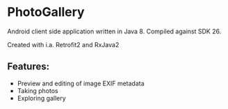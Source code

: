 # PhotoGallery
Android client side application written in Java 8. Compiled against SDK 26.

Created with i.a. Retrofit2 and RxJava2 

<h2>Features:</h2>

 <ul type="square">
  <li>Preview and editing of image EXIF metadata</li>
  <li>Taking photos</li>
  <li>Exploring gallery</li>
</ul> 


